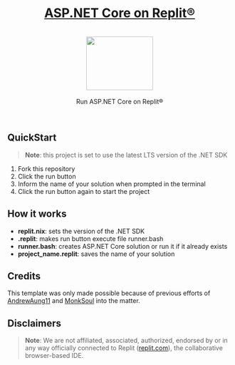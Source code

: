 <h1 align="center"><a href="https://github.com/codespearhead/aspnet-core-on-replit/">ASP.NET Core on Replit®</a></h1>

<p align="center">
    <br>
  <a href="https://www.flaticon.com/free-icon/layout_721644">
    <img src="https://cdn-icons-png.flaticon.com/512/721/721644.png" width="150px" height="120px"/>
  </a>
  <br><br>
  Run ASP.NET Core on Replit®
  <br>
</p>

<br>

## QuickStart

> **Note**: this project is set to use the latest LTS version of the .NET SDK

1. Fork this repository
2. Click the run button
3. Inform the name of your solution when prompted in the terminal
4. Click the run button again to start the project

## How it works

- **replit.nix**: sets the version of the .NET SDK
- **.replit**: makes run button execute file runner.bash
- **runner.bash**: creates ASP.NET Core solution or run it if it already exists
- **project_name.replit**: saves the name of your solution

## Credits

This template was only made possible because of previous efforts of [AndrewAung11](https://replit.com/@AndrewAung11/ASPNET) and [MonkSoul](https://replit.com/@MonkSoul/ASPNET-6-MVC) into the matter.

## Disclaimers

> **Note**: We are not affiliated, associated, authorized, endorsed by or in any way officially connected to Replit ([replit.com](https://en.wikipedia.org/wiki/Replit)), the collaborative browser-based IDE.
